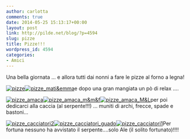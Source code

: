 ```yaml
---
author: carlotta
comments: true
date: 2014-05-25 15:13:17+00:00
layout: post
link: http://pilde.net/blog/?p=4594
slug: pizze
title: Pizze!!!
wordpress_id: 4594
categories:
- Amici
---
```


Una bella giornata ... e allora tutti dai nonni a fare le pizze al forno a legna!

[![pizze](http://pilde.net/blog/wp-content/uploads/2014/06/pizze.jpg)](http://pilde.net/blog/wp-content/uploads/2014/06/pizze.jpg)[![pizze_mati&emma](http://pilde.net/blog/wp-content/uploads/2014/06/pizze_matiemma.jpg)](http://pilde.net/blog/wp-content/uploads/2014/06/pizze_matiemma.jpg)e dopo una gran mangiata un pò di relax ....

[![pizze_amaca](http://pilde.net/blog/wp-content/uploads/2014/06/pizze_amaca.jpg)](http://pilde.net/blog/wp-content/uploads/2014/06/pizze_amaca.jpg)[![pizze_amaca_m&m&f](http://pilde.net/blog/wp-content/uploads/2014/06/pizze_amaca_mmf.jpg)](http://pilde.net/blog/wp-content/uploads/2014/06/pizze_amaca_mmf.jpg)[![pizze_amaca_M&L](http://pilde.net/blog/wp-content/uploads/2014/06/pizze_amaca_ML.jpg)](http://pilde.net/blog/wp-content/uploads/2014/06/pizze_amaca_ML.jpg)per poi dedicarci alla caccia (al serpente!!!) ... muniti di archi, frecce, spade e bastoni...

[![pizze_cacciatori2](http://pilde.net/blog/wp-content/uploads/2014/06/pizze_cacciatori2.jpg)](http://pilde.net/blog/wp-content/uploads/2014/06/pizze_cacciatori2.jpg)[![pizze_cacciatori_guado](http://pilde.net/blog/wp-content/uploads/2014/06/pizze_cacciatori_guado.jpg)](http://pilde.net/blog/wp-content/uploads/2014/06/pizze_cacciatori_guado.jpg)[![pizze_cacciatori1](http://pilde.net/blog/wp-content/uploads/2014/06/pizze_cacciatori1.jpg)](http://pilde.net/blog/wp-content/uploads/2014/06/pizze_cacciatori1.jpg)Per fortuna nessuno ha avvistato il serpente....solo Ale (il solito fortunato)!!!!
